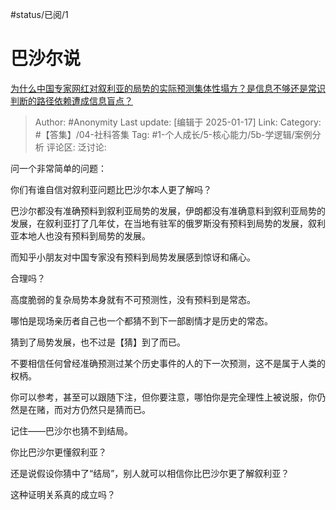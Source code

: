 #status/已阅/1 

# 巴沙尔说
[为什么中国专家网红对叙利亚的局势的实际预测集体性塌方？是信息不够还是常识判断的路径依赖遭成信息盲点？](https://www.zhihu.com/question/6359417262/answer/80921227127)

> Author: #Anonymity
> Last update: [编辑于 2025-01-17]
> Link:
> Category: #【答集】/04-社科答集 
> Tag: #1-个人成长/5-核心能力/5b-学逻辑/案例分析 
> 评论区:
> 泛讨论:

问一个非常简单的问题：

你们有谁自信对叙利亚问题比巴沙尔本人更了解吗？

巴沙尔都没有准确预料到叙利亚局势的发展，伊朗都没有准确意料到叙利亚局势的发展，在叙利亚打了几年仗，在当地有驻军的俄罗斯没有预料到局势的发展，叙利亚本地人也没有预料到局势的发展。

而知乎小朋友对中国专家没有预料到局势发展感到惊讶和痛心。

合理吗？

高度脆弱的复杂局势本身就有不可预测性，没有预料到是常态。

哪怕是现场亲历者自己也一个都猜不到下一部剧情才是历史的常态。

猜到了局势发展，也不过是【猜】到了而已。

不要相信任何曾经准确预测过某个历史事件的人的下一次预测，这不是属于人类的权柄。

你可以参考，甚至可以跟随下注，但你要注意，哪怕你是完全理性上被说服，你仍然是在赌，而对方仍然只是猜而已。

记住——巴沙尔也猜不到结局。

你比巴沙尔更懂叙利亚？

还是说假设你猜中了“结局”，别人就可以相信你比巴沙尔更了解叙利亚？

这种证明关系真的成立吗？
